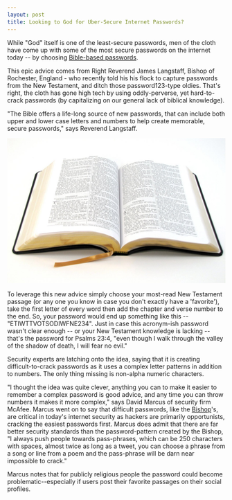 ```yaml
---
layout: post
title: Looking to God for Uber-Secure Internet Passwords?
---
```


While "God" itself is one of the least-secure passwords, men of the cloth have come up with some of the most secure passwords on the internet today -- by choosing <a href="http://venturebeat.com/2012/03/30/bible-secure-passwords/">Bible-based passwords</a>.

This epic advice comes from Right Reverend James Langstaff, Bishop of Rochester, England - who recently told his his flock to capture passwords from the New Testament, and ditch those password123-type oldies. That's right, the cloth has gone high tech by using oddly-perverse, yet hard-to-crack passwords (by capitalizing on our general lack of biblical knowledge). 

"The Bible offers a life-long source of new passwords, that can include both upper and lower case letters and numbers to help create memorable, secure passwords," says Reverend Langstaff.

![Holy Bible and Passwords)](/static/img/books/bible-open.jpg)

To leverage this new advice simply choose your most-read New Testament passage (or any one you know in case you don't exactly have a 'favorite'), take the first letter of every word then add the chapter and verse number to the end. So, your password would end up something like this -- "ETIWTTVOTSODIWFNE234". Just in case this acronym-ish password wasn't clear enough -- or your New Testament knowledge is lacking -- that's the password for Psalms 23:4, "even though I walk through the valley of the shadow of death, I will fear no evil."

Security experts are latching onto the idea, saying that it is creating difficult-to-crack passwords as it uses a complex letter patterns in addition to numbers. The only thing missing is non-alpha numeric characters. 

"I thought the idea was quite clever, anything you can to make it easier to remember a complex password is good advice, and any time you can throw numbers it makes it more complex," says David Marcus of security firm McAfee. Marcus went on to say that difficult passwords, like the [Bishop](http://nakedsecurity.sophos.com/2012/03/27/bible-password-security/)'s, are critical in today's internet security as hackers are primarily opportunists,  cracking the easiest passwords first.  Marcus does admit that there are far better security standards than the password-pattern created by the Bishop, "I always push people towards pass-phrases, which can be 250 characters with spaces, almost twice as long as a tweet,  you can choose a phrase from a song or line from a poem and the pass-phrase will be darn near impossible to crack."

Marcus notes that for publicly religious people the password could become problematic--especially if users post their favorite passages on their social profiles.